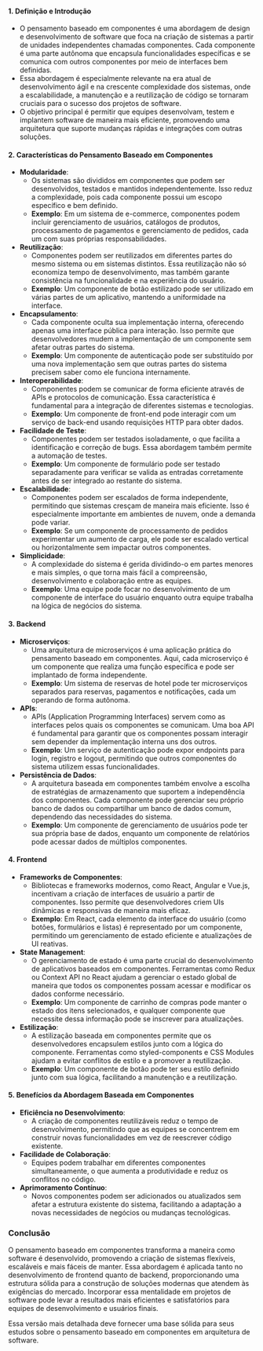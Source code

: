 #### 1. **Definição e Introdução**
- O pensamento baseado em componentes é uma abordagem de design e desenvolvimento de software que foca na criação de sistemas a partir de unidades independentes chamadas componentes. Cada componente é uma parte autônoma que encapsula funcionalidades específicas e se comunica com outros componentes por meio de interfaces bem definidas.
- Essa abordagem é especialmente relevante na era atual de desenvolvimento ágil e na crescente complexidade dos sistemas, onde a escalabilidade, a manutenção e a reutilização de código se tornaram cruciais para o sucesso dos projetos de software.
- O objetivo principal é permitir que equipes desenvolvam, testem e implantem software de maneira mais eficiente, promovendo uma arquitetura que suporte mudanças rápidas e integrações com outras soluções.

#### 2. **Características do Pensamento Baseado em Componentes**
- **Modularidade**:
    - Os sistemas são divididos em componentes que podem ser desenvolvidos, testados e mantidos independentemente. Isso reduz a complexidade, pois cada componente possui um escopo específico e bem definido.
    - **Exemplo**: Em um sistema de e-commerce, componentes podem incluir gerenciamento de usuários, catálogos de produtos, processamento de pagamentos e gerenciamento de pedidos, cada um com suas próprias responsabilidades.
- **Reutilização**:
    - Componentes podem ser reutilizados em diferentes partes do mesmo sistema ou em sistemas distintos. Essa reutilização não só economiza tempo de desenvolvimento, mas também garante consistência na funcionalidade e na experiência do usuário.
    - **Exemplo**: Um componente de botão estilizado pode ser utilizado em várias partes de um aplicativo, mantendo a uniformidade na interface.
- **Encapsulamento**:
    - Cada componente oculta sua implementação interna, oferecendo apenas uma interface pública para interação. Isso permite que desenvolvedores mudem a implementação de um componente sem afetar outras partes do sistema.
    - **Exemplo**: Um componente de autenticação pode ser substituído por uma nova implementação sem que outras partes do sistema precisem saber como ele funciona internamente.
- **Interoperabilidade**:
    - Componentes podem se comunicar de forma eficiente através de APIs e protocolos de comunicação. Essa característica é fundamental para a integração de diferentes sistemas e tecnologias.
    - **Exemplo**: Um componente de front-end pode interagir com um serviço de back-end usando requisições HTTP para obter dados.
- **Facilidade de Teste**:
    - Componentes podem ser testados isoladamente, o que facilita a identificação e correção de bugs. Essa abordagem também permite a automação de testes.
    - **Exemplo**: Um componente de formulário pode ser testado separadamente para verificar se valida as entradas corretamente antes de ser integrado ao restante do sistema.
- **Escalabilidade**:
    - Componentes podem ser escalados de forma independente, permitindo que sistemas cresçam de maneira mais eficiente. Isso é especialmente importante em ambientes de nuvem, onde a demanda pode variar.
    - **Exemplo**: Se um componente de processamento de pedidos experimentar um aumento de carga, ele pode ser escalado vertical ou horizontalmente sem impactar outros componentes.
- **Simplicidade**:
    - A complexidade do sistema é gerida dividindo-o em partes menores e mais simples, o que torna mais fácil a compreensão, desenvolvimento e colaboração entre as equipes.
    - **Exemplo**: Uma equipe pode focar no desenvolvimento de um componente de interface do usuário enquanto outra equipe trabalha na lógica de negócios do sistema.

#### 3. **Backend**
- **Microserviços**:
    - Uma arquitetura de microserviços é uma aplicação prática do pensamento baseado em componentes. Aqui, cada microserviço é um componente que realiza uma função específica e pode ser implantado de forma independente.
    - **Exemplo**: Um sistema de reservas de hotel pode ter microserviços separados para reservas, pagamentos e notificações, cada um operando de forma autônoma.
- **APIs**:
    - APIs (Application Programming Interfaces) servem como as interfaces pelos quais os componentes se comunicam. Uma boa API é fundamental para garantir que os componentes possam interagir sem depender da implementação interna uns dos outros.
    - **Exemplo**: Um serviço de autenticação pode expor endpoints para login, registro e logout, permitindo que outros componentes do sistema utilizem essas funcionalidades.
- **Persistência de Dados**:
    - A arquitetura baseada em componentes também envolve a escolha de estratégias de armazenamento que suportem a independência dos componentes. Cada componente pode gerenciar seu próprio banco de dados ou compartilhar um banco de dados comum, dependendo das necessidades do sistema.
    - **Exemplo**: Um componente de gerenciamento de usuários pode ter sua própria base de dados, enquanto um componente de relatórios pode acessar dados de múltiplos componentes.

#### 4. **Frontend**

- **Frameworks de Componentes**:
    - Bibliotecas e frameworks modernos, como React, Angular e Vue.js, incentivam a criação de interfaces de usuário a partir de componentes. Isso permite que desenvolvedores criem UIs dinâmicas e responsivas de maneira mais eficaz.
    - **Exemplo**: Em React, cada elemento da interface do usuário (como botões, formulários e listas) é representado por um componente, permitindo um gerenciamento de estado eficiente e atualizações de UI reativas.
- **State Management**:
    - O gerenciamento de estado é uma parte crucial do desenvolvimento de aplicativos baseados em componentes. Ferramentas como Redux ou Context API no React ajudam a gerenciar o estado global de maneira que todos os componentes possam acessar e modificar os dados conforme necessário.
    - **Exemplo**: Um componente de carrinho de compras pode manter o estado dos itens selecionados, e qualquer componente que necessite dessa informação pode se inscrever para atualizações.
- **Estilização**:
    - A estilização baseada em componentes permite que os desenvolvedores encapsulem estilos junto com a lógica do componente. Ferramentas como styled-components e CSS Modules ajudam a evitar conflitos de estilo e a promover a reutilização.
    - **Exemplo**: Um componente de botão pode ter seu estilo definido junto com sua lógica, facilitando a manutenção e a reutilização.

#### 5. **Benefícios da Abordagem Baseada em Componentes**
- **Eficiência no Desenvolvimento**:
    - A criação de componentes reutilizáveis reduz o tempo de desenvolvimento, permitindo que as equipes se concentrem em construir novas funcionalidades em vez de reescrever código existente.
- **Facilidade de Colaboração**:
    - Equipes podem trabalhar em diferentes componentes simultaneamente, o que aumenta a produtividade e reduz os conflitos no código.
- **Aprimoramento Contínuo**:
    - Novos componentes podem ser adicionados ou atualizados sem afetar a estrutura existente do sistema, facilitando a adaptação a novas necessidades de negócios ou mudanças tecnológicas.

### Conclusão

O pensamento baseado em componentes transforma a maneira como software é desenvolvido, promovendo a criação de sistemas flexíveis, escaláveis e mais fáceis de manter. Essa abordagem é aplicada tanto no desenvolvimento de frontend quanto de backend, proporcionando uma estrutura sólida para a construção de soluções modernas que atendem às exigências do mercado. Incorporar essa mentalidade em projetos de software pode levar a resultados mais eficientes e satisfatórios para equipes de desenvolvimento e usuários finais.

Essa versão mais detalhada deve fornecer uma base sólida para seus estudos sobre o pensamento baseado em componentes em arquitetura de software.